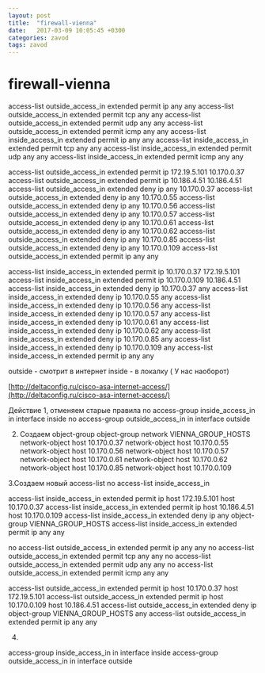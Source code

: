 ```yaml
---
layout: post
title:  "firewall-vienna"
date:   2017-03-09 10:05:45 +0300
categories: zavod
tags: zavod
---
```


# firewall-vienna
access-list outside_access_in extended permit ip any any 
access-list outside_access_in extended permit tcp any any 
access-list outside_access_in extended permit udp any any 
access-list outside_access_in extended permit icmp any any 
access-list inside_access_in extended permit ip any any 
access-list inside_access_in extended permit tcp any any 
access-list inside_access_in extended permit udp any any 
access-list inside_access_in extended permit icmp any any 


access-list outside_access_in extended permit ip 172.19.5.101 10.170.0.37
access-list outside_access_in extended permit ip 10.186.4.51 10.186.4.51
access-list outside_access_in extended deny ip any 10.170.0.37
access-list outside_access_in extended deny ip any 10.170.0.55
access-list outside_access_in extended deny ip any 10.170.0.56
access-list outside_access_in extended deny ip any 10.170.0.57
access-list outside_access_in extended deny ip any 10.170.0.61
access-list outside_access_in extended deny ip any 10.170.0.62
access-list outside_access_in extended deny ip any 10.170.0.85
access-list outside_access_in extended deny ip any 10.170.0.109
access-list outside_access_in extended permit ip any any 

access-list inside_access_in extended permit ip 10.170.0.37 172.19.5.101
access-list inside_access_in extended permit ip 10.170.0.109 10.186.4.51
access-list inside_access_in extended deny ip 10.170.0.37 any
access-list inside_access_in extended deny ip 10.170.0.55 any
access-list inside_access_in extended deny ip 10.170.0.56 any
access-list inside_access_in extended deny ip 10.170.0.57 any
access-list inside_access_in extended deny ip 10.170.0.61 any
access-list inside_access_in extended deny ip 10.170.0.62 any
access-list inside_access_in extended deny ip 10.170.0.85 any
access-list inside_access_in extended deny ip 10.170.0.109 any
access-list inside_access_in extended permit ip any any



outside - смотрит в интернет
inside - в локалку
( У нас наоборот)

[http://deltaconfig.ru/cisco-asa-internet-access/](http://deltaconfig.ru/cisco-asa-internet-access/)

Действие 1, отменяем старые правила
no access-group inside_access_in in interface inside
no access-group outside_access_in in interface outside

2. Создаем object-group
object-group network VIENNA_GROUP_HOSTS
network-object host 10.170.0.37
network-object host 10.170.0.55
network-object host 10.170.0.56
network-object host 10.170.0.57
network-object host 10.170.0.61
network-object host 10.170.0.62
network-object host 10.170.0.85
network-object host 10.170.0.109

3.Создаем новый access-list
no access-list inside_access_in 

access-list inside_access_in extended permit ip host 172.19.5.101 host 10.170.0.37
access-list inside_access_in extended permit ip host 10.186.4.51 host 10.170.0.109
access-list inside_access_in extended deny ip any object-group VIENNA_GROUP_HOSTS
access-list inside_access_in extended permit ip any any 


no access-list outside_access_in extended permit ip any any
no access-list outside_access_in extended permit tcp any any
no access-list outside_access_in extended permit udp any any
no access-list outside_access_in extended permit icmp any any

access-list outside_access_in extended permit ip host 10.170.0.37 host 172.19.5.101
access-list outside_access_in extended permit ip host 10.170.0.109 host 10.186.4.51
access-list outside_access_in extended deny ip object-group VIENNA_GROUP_HOSTS any
access-list outside_access_in extended permit ip any any

4.
access-group inside_access_in in interface inside
access-group outside_access_in in interface outside
